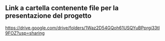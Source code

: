 ## Link a cartella contenente file per la presentazione del progetto
https://drive.google.com/drive/folders/1Waz2D54GQoh61USQYuBPprgi33tI9FOZ?usp=sharing
